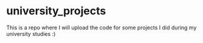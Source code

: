# university_projects
This is a repo where I will upload the code for some projects I did during my university studies :)
